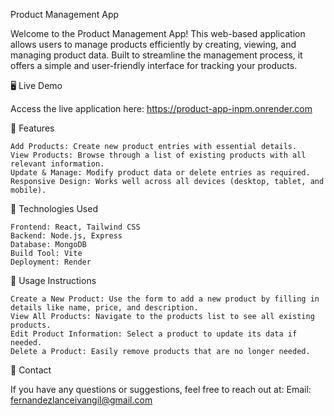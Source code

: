Product Management App

Welcome to the Product Management App! This web-based application allows users to manage products efficiently by creating, viewing, and managing product data. Built to streamline the management process, it offers a simple and user-friendly interface for tracking your products.

🖥️ Live Demo

Access the live application here: https://product-app-inpm.onrender.com

📑 Features

    Add Products: Create new product entries with essential details.
    View Products: Browse through a list of existing products with all relevant information.
    Update & Manage: Modify product data or delete entries as required.
    Responsive Design: Works well across all devices (desktop, tablet, and mobile).

🚀 Technologies Used

    Frontend: React, Tailwind CSS
    Backend: Node.js, Express
    Database: MongoDB
    Build Tool: Vite
    Deployment: Render

📄 Usage Instructions

    Create a New Product: Use the form to add a new product by filling in details like name, price, and description.
    View All Products: Navigate to the products list to see all existing products.
    Edit Product Information: Select a product to update its data if needed.
    Delete a Product: Easily remove products that are no longer needed.
    
📧 Contact

If you have any questions or suggestions, feel free to reach out at:
Email: fernandezlanceivangil@gmail.com
